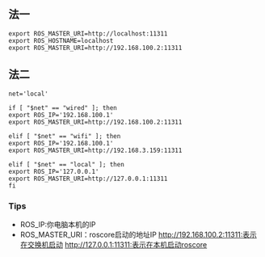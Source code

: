 ## 法一
```shell
export ROS_MASTER_URI=http://localhost:11311
export ROS_HOSTNAME=localhost
export ROS_MASTER_URI=http://192.168.100.2:11311
```

## 法二
```shell
net='local'

if [ "$net" == "wired" ]; then
export ROS_IP='192.168.100.1'
export ROS_MASTER_URI=http://192.168.100.2:11311

elif [ "$net" == "wifi" ]; then
export ROS_IP='192.168.100.1'
export ROS_MASTER_URI=http://192.168.3.159:11311

elif [ "$net" == "local" ]; then
export ROS_IP='127.0.0.1'
export ROS_MASTER_URI=http://127.0.0.1:11311
fi
```

### Tips
* ROS_IP:你电脑本机的IP
* ROS_MASTER_URI：roscore启动的地址IP
    http://192.168.100.2:11311:表示在交换机启动
    http://127.0.0.1:11311:表示在本机启动roscore


